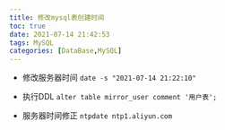 ```yaml
---
title: 修改mysql表创建时间
toc: true
date: 2021-07-14 21:42:53
tags: MySQL
categories: [DataBase,MySQL]
---
```



- 修改服务器时间
`date -s "2021-07-14 21:22:10"`

- 执行DDL
`alter table mirror_user comment '用户表';`

- 服务器时间修正
`ntpdate ntp1.aliyun.com`

